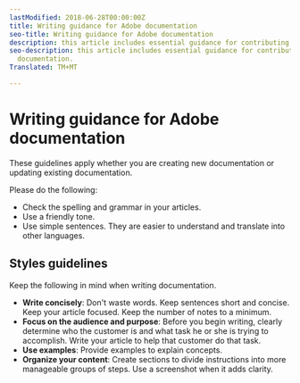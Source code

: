 ```yaml
---
lastModified: 2018-06-28T00:00:00Z
title: Writing guidance for Adobe documentation
seo-title: Writing guidance for Adobe documentation
description: this article includes essential guidance for contributing to adobe documentation.
seo-description: this article includes essential guidance for contributing to adobe
  documentation.
Translated: TM+MT

---
```


# Writing guidance for Adobe documentation

These guidelines apply whether you are creating new documentation or updating existing documentation.

Please do the following:

- Check the spelling and grammar in your articles.
- Use a friendly tone.
- Use simple sentences. They are easier to understand and translate into other languages.

## Styles guidelines

Keep the following in mind when writing documentation.

- **Write concisely**: Don't waste words. Keep sentences short and concise. Keep your article focused. Keep the number of notes to a minimum.
- **Focus on the audience and purpose**: Before you begin writing, clearly determine who the customer is and what task he or she is trying to accomplish. Write your article to help that customer do that task.
- **Use examples**: Provide examples to explain concepts.
- **Organize your content**: Create sections to divide instructions into more manageable groups of steps. Use a screenshot when it adds clarity.
